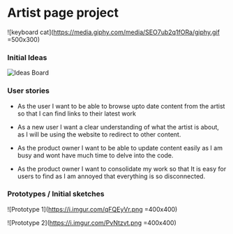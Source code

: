 # Artist page project

![keyboard cat](https://media.giphy.com/media/SEO7ub2q1fORa/giphy.gif =500x300)

### Initial Ideas

![Ideas Board](https://i.imgur.com/oXi28t3.png)

### User stories

- As the user I want to be able to browse upto date content from the artist so that I can find links to their latest work

- As a new user I want a clear understanding of what the artist is about, as I will be using the website to redirect to other content.

- As the product owner I want to be able to update content easily as I am busy and wont have much time to delve into the code.

- As the product owner I want to consolidate my work so that It is easy for users to find as I am annoyed that everything is so disconnected.

### Prototypes / Initial sketches

![Prototype 1](https://i.imgur.com/qFQEyVr.png =400x400)

![Prototype 2](https://i.imgur.com/PvNtzvt.png =400x400)
